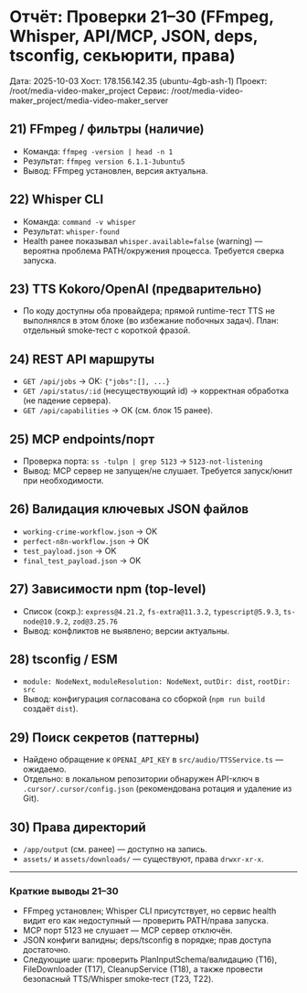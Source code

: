 # Отчёт: Проверки 21–30 (FFmpeg, Whisper, API/MCP, JSON, deps, tsconfig, секьюрити, права)

Дата: 2025-10-03
Хост: 178.156.142.35 (ubuntu-4gb-ash-1)
Проект: /root/media-video-maker_project
Сервис: /root/media-video-maker_project/media-video-maker_server

## 21) FFmpeg / фильтры (наличие)
- Команда: `ffmpeg -version | head -n 1`
- Результат: `ffmpeg version 6.1.1-3ubuntu5`
- Вывод: FFmpeg установлен, версия актуальна.

## 22) Whisper CLI
- Команда: `command -v whisper`
- Результат: `whisper-found`
- Health ранее показывал `whisper.available=false` (warning) — вероятна проблема PATH/окружения процесса. Требуется сверка запуска.

## 23) TTS Kokoro/OpenAI (предварительно)
- По коду доступны оба провайдера; прямой runtime-тест TTS не выполнялся в этом блоке (во избежание побочных задач). План: отдельный smoke‑тест с короткой фразой.

## 24) REST API маршруты
- `GET /api/jobs` → OK: `{"jobs":[], ...}`
- `GET /api/status/:id` (несуществующий id) → корректная обработка (не падение сервера).
- `GET /api/capabilities` → OK (см. блок 15 ранее).

## 25) MCP endpoints/порт
- Проверка порта: `ss -tulpn | grep 5123` → `5123-not-listening`
- Вывод: MCP сервер не запущен/не слушает. Требуется запуск/юнит при необходимости.

## 26) Валидация ключевых JSON файлов
- `working-crime-workflow.json` → OK
- `perfect-n8n-workflow.json` → OK
- `test_payload.json` → OK
- `final_test_payload.json` → OK

## 27) Зависимости npm (top-level)
- Список (сокр.): `express@4.21.2`, `fs-extra@11.3.2`, `typescript@5.9.3`, `ts-node@10.9.2`, `zod@3.25.76`
- Вывод: конфликтов не выявлено; версии актуальны.

## 28) tsconfig / ESM
- `module: NodeNext`, `moduleResolution: NodeNext`, `outDir: dist`, `rootDir: src`
- Вывод: конфигурация согласована со сборкой (`npm run build` создаёт `dist`).

## 29) Поиск секретов (паттерны)
- Найдено обращение к `OPENAI_API_KEY` в `src/audio/TTSService.ts` — ожидаемо.
- Отдельно: в локальном репозитории обнаружен API-ключ в `.cursor/.cursor/config.json` (рекомендована ротация и удаление из Git).

## 30) Права директорий
- `/app/output` (см. ранее) — доступно на запись.
- `assets/` и `assets/downloads/` — существуют, права `drwxr-xr-x`.

---

### Краткие выводы 21–30
- FFmpeg установлен; Whisper CLI присутствует, но сервис health видит его как недоступный — проверить PATH/права запуска.
- MCP порт 5123 не слушает — MCP сервер отключён.
- JSON конфиги валидны; deps/tsconfig в порядке; прав доступа достаточно.
- Следующие шаги: проверить PlanInputSchema/валидацию (T16), FileDownloader (T17), CleanupService (T18), а также провести безопасный TTS/Whisper smoke‑тест (T23, T22).
